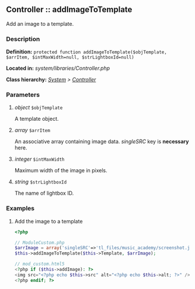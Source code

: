 
Controller :: addImageToTemplate
-------------------------------------------

Add an image to a template.


### Description ###

**Definition:** `protected function addImageToTemplate($objTemplate, $arrItem, $intMaxWidth=null, $strLightboxId=null)`

**Located in:** *system/libraries/Controller.php*

**Class hierarchy:** *[System](../System.php) > [Controller](../Controller.php)*


### Parameters ###

1. *object* `$objTemplate`

	A template object.

2. *array* `$arrItem`

	An associative array containing image data. *singleSRC* key is **necessary** here.

3. *integer* `$intMaxWidth`

	Maximum width of the image in pixels.

3. *string* `$strLightboxId`

	The name of lightbox ID.


### Examples ###

1. Add the image to a template

	```php
	<?php

	// ModuleCustom.php
	$arrImage = array('singleSRC'=>'tl_files/music_academy/screenshot.jpg', 'alt'=>'Screenshot of Music Academy');
	$this->addImageToTemplate($this->Template, $arrImage);

	// mod_custom.html5
	<?php if ($this->addImage): ?>
	<img src="<?php echo $this->src" alt="<?php echo $this->alt; ?>" />
	<?php endif; ?>
	```

